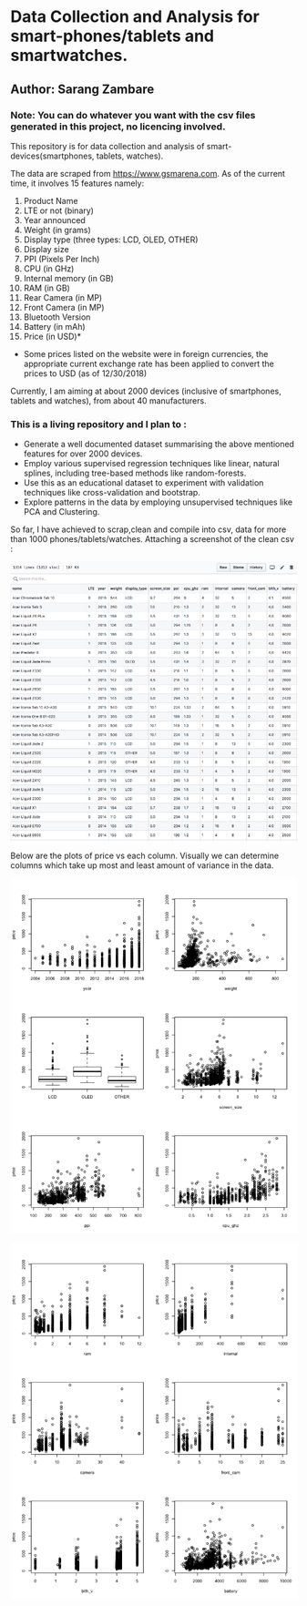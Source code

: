 
# Data Collection and Analysis for smart-phones/tablets and smartwatches.


## Author: Sarang Zambare

### Note: You can do whatever you want with the csv files generated in this project, no licencing involved.

This repository is for data collection and analysis of smart-devices(smartphones, tablets, watches).

The data are scraped from https://www.gsmarena.com. As of the current time, it involves 15 features namely:

1. Product Name
2. LTE or not (binary)
3. Year announced
4. Weight (in grams)
5. Display type (three types: LCD, OLED, OTHER)
6. Display size
7. PPI (Pixels Per Inch)
8. CPU (in GHz)
9. Internal memory (in GB)
10. RAM (in GB)
11. Rear Camera (in MP)
12. Front Camera (in MP)
13. Bluetooth Version
14. Battery (in mAh)
15. Price (in USD)*

* Some prices listed on the website were in foreign currencies, the appropriate current exchange rate has been applied to convert the prices to USD (as of 12/30/2018)

Currently, I am aiming at about 2000 devices (inclusive of smartphones, tablets and watches), from about 40 manufacturers.

### This is a living repository and I plan to :

- Generate a well documented dataset summarising the above mentioned features for over 2000 devices.
- Employ various supervised regression techniques like linear, natural splines, including tree-based methods like random-forests.
- Use this as an educational dataset to experiment with validation techniques like cross-validation and bootstrap.
- Explore patterns in the data by employing unsupervised techniques like PCA and Clustering.

So far, I have achieved to scrap,clean and compile into csv, data for more than 1000 phones/tablets/watches. Attaching a screenshot of the clean csv :

![alt text](https://raw.githubusercontent.com/sarangzambare/smartdevices_pricing/master/png/csv_shot.png)


Below are the plots of price vs each column. Visually we can determine columns which take up most and least amount of variance in the data.

![alt text](https://raw.githubusercontent.com/sarangzambare/smartdevices_pricing/master/png/plot1.png)

![alt text](https://raw.githubusercontent.com/sarangzambare/smartdevices_pricing/master/png/plot_2.png)
